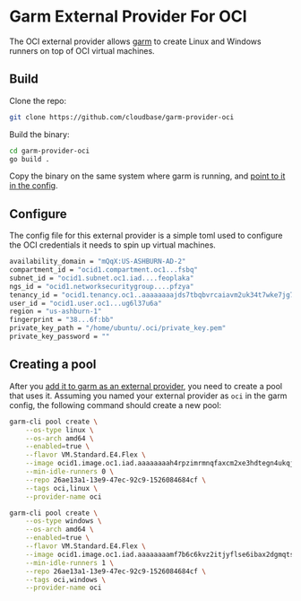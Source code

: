 # Garm External Provider For OCI

The OCI external provider allows [garm](https://github.com/cloudbase/garm) to create Linux and Windows runners on top of OCI virtual machines.

## Build

Clone the repo:

```bash
git clone https://github.com/cloudbase/garm-provider-oci
```

Build the binary:

```bash
cd garm-provider-oci
go build .
```

Copy the binary on the same system where garm is running, and [point to it in the config](https://github.com/cloudbase/garm/blob/main/doc/providers.md#the-external-provider).

## Configure

The config file for this external provider is a simple toml used to configure the OCI credentials it needs to spin up virtual machines.

```bash
availability_domain = "mQqX:US-ASHBURN-AD-2"
compartment_id = "ocid1.compartment.oc1...fsbq"
subnet_id = "ocid1.subnet.oc1.iad....feoplaka"
ngs_id = "ocid1.networksecuritygroup....pfzya"
tenancy_id = "ocid1.tenancy.oc1..aaaaaaaajds7tbqbvrcaiavm2uk34t7wke7jg75aemsacljymbjxcio227oq"
user_id = "ocid1.user.oc1...ug6l37u6a"
region = "us-ashburn-1"
fingerprint = "38...6f:bb"
private_key_path = "/home/ubuntu/.oci/private_key.pem"
private_key_password = ""
```

## Creating a pool

After you [add it to garm as an external provider](https://github.com/cloudbase/garm/blob/main/doc/providers.md#the-external-provider), you need to create a pool that uses it. Assuming you named your external provider as ```oci``` in the garm config, the following command should create a new pool:

```bash
garm-cli pool create \
    --os-type linux \
    --os-arch amd64 \
    --enabled=true \
    --flavor VM.Standard.E4.Flex \
    --image ocid1.image.oc1.iad.aaaaaaaah4rpzimrmnqfaxcm2xe3hdtegn4ukqje66rgouxakhvkaxer24oa \
    --min-idle-runners 0 \
    --repo 26ae13a1-13e9-47ec-92c9-1526084684cf \
    --tags oci,linux \
    --provider-name oci
```

```bash
garm-cli pool create \
    --os-type windows \
    --os-arch amd64 \
    --enabled=true \
    --flavor VM.Standard.E4.Flex \
    --image ocid1.image.oc1.iad.aaaaaaaamf7b6c6kvz2itjyflse6ibax2dgmqts2jlahl2zl3mbxlakv4h5a \
    --min-idle-runners 1 \
    --repo 26ae13a1-13e9-47ec-92c9-1526084684cf \
    --tags oci,windows \
    --provider-name oci
```
